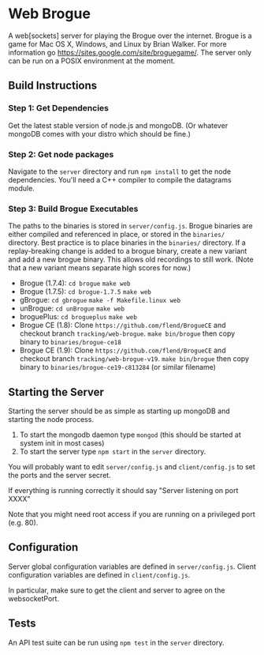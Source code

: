 Web Brogue
==========

A web[sockets] server for playing the Brogue over the internet.  Brogue is a game for Mac OS X, Windows, and Linux by Brian Walker.  For more information go https://sites.google.com/site/broguegame/.  The server only can be run on a POSIX environment at the moment.

Build Instructions
-----------------------

### Step 1: Get Dependencies ###
Get the latest stable version of node.js and mongoDB. (Or whatever mongoDB comes with your distro which should be fine.)

### Step 2: Get node packages
Navigate to the `server` directory and run `npm install` to get the node dependencies. You'll need a C++ compiler to compile the datagrams module.

### Step 3: Build Brogue Executables ##
The paths to the binaries is stored in `server/config.js`.
Brogue binaries are either compiled and referenced in place, or stored in the `binaries/` directory. Best practice is to place binaries in the `binaries/` directory. If a replay-breaking change is added to a brogue binary, create a new variant and add a new brogue binary. This allows old recordings to still work. (Note that a new variant means separate high scores for now.)

* Brogue (1.7.4): `cd brogue` `make web`
* Brogue (1.7.5): `cd brogue-1.7.5` `make web`
* gBrogue: `cd gbrogue` `make -f Makefile.linux web`
* unBrogue: `cd unBrogue` `make web`
* broguePlus: `cd brogueplus` `make web`
* Brogue CE (1.8): Clone `https://github.com/flend/BrogueCE` and checkout branch `tracking/web-brogue`. `make bin/brogue` then copy binary to `binaries/brogue-ce18`
* Brogue CE (1.9): Clone `https://github.com/flend/BrogueCE` and checkout branch `tracking/web-brogue-v19`. `make bin/brogue` then copy binary to `binaries/brogue-ce19-c813284` (or similar filename)

Starting the Server
----------------------------

Starting the server should be as simple as starting up mongoDB and starting the node process.

1. To start the mongodb daemon type `mongod` (this should be started at system init in most cases)
2. To start the server type `npm start` in the `server` directory.

You will probably want to edit `server/config.js` and `client/config.js` to set the ports and the server secret.

If everything is running correctly it should say "Server listening on port XXXX"

Note that you might need root access if you are running on a privileged port (e.g. 80).

Configuration
--------------------------------
Server global configuration variables are defined in `server/config.js`.
Client configuration variables are defined in `client/config.js`.

In particular, make sure to get the client and server to agree on the websocketPort.

Tests
----------------------------
An API test suite can be run using `npm test` in the `server` directory.